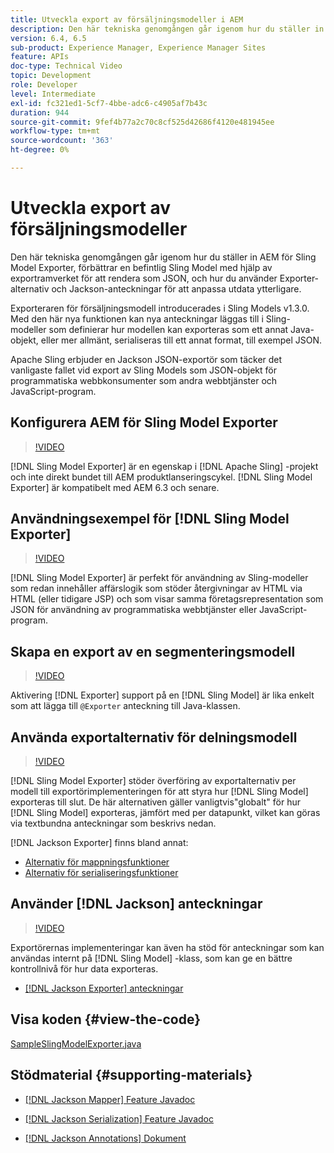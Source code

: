 ```yaml
---
title: Utveckla export av försäljningsmodeller i AEM
description: Den här tekniska genomgången går igenom hur du ställer in AEM för Sling Model Exporter, förbättrar en befintlig Sling Model med hjälp av exportramverket för att rendera som JSON, och hur du använder Exporter-alternativ och Jackson-anteckningar för att anpassa utdata ytterligare.
version: 6.4, 6.5
sub-product: Experience Manager, Experience Manager Sites
feature: APIs
doc-type: Technical Video
topic: Development
role: Developer
level: Intermediate
exl-id: fc321ed1-5cf7-4bbe-adc6-c4905af7b43c
duration: 944
source-git-commit: 9fef4b77a2c70c8cf525d42686f4120e481945ee
workflow-type: tm+mt
source-wordcount: '363'
ht-degree: 0%

---
```


# Utveckla export av försäljningsmodeller

Den här tekniska genomgången går igenom hur du ställer in AEM för Sling Model Exporter, förbättrar en befintlig Sling Model med hjälp av exportramverket för att rendera som JSON, och hur du använder Exporter-alternativ och Jackson-anteckningar för att anpassa utdata ytterligare.

Exporteraren för försäljningsmodell introducerades i Sling Models v1.3.0. Med den här nya funktionen kan nya anteckningar läggas till i Sling-modeller som definierar hur modellen kan exporteras som ett annat Java-objekt, eller mer allmänt, serialiseras till ett annat format, till exempel JSON.

Apache Sling erbjuder en Jackson JSON-exportör som täcker det vanligaste fallet vid export av Sling Models som JSON-objekt för programmatiska webbkonsumenter som andra webbtjänster och JavaScript-program.

## Konfigurera AEM för Sling Model Exporter

>[!VIDEO](https://video.tv.adobe.com/v/16862?quality=12&learn=on)

[!DNL Sling Model Exporter] är en egenskap i [!DNL Apache Sling] -projekt och inte direkt bundet till AEM produktlanseringscykel. [!DNL Sling Model Exporter] är kompatibelt med AEM 6.3 och senare.

## Användningsexempel för [!DNL Sling Model Exporter]

>[!VIDEO](https://video.tv.adobe.com/v/16863?quality=12&learn=on)

[!DNL Sling Model Exporter] är perfekt för användning av Sling-modeller som redan innehåller affärslogik som stöder återgivningar av HTML via HTML (eller tidigare JSP) och som visar samma företagsrepresentation som JSON för användning av programmatiska webbtjänster eller JavaScript-program.

## Skapa en export av en segmenteringsmodell

>[!VIDEO](https://video.tv.adobe.com/v/16864?quality=12&learn=on)

Aktivering [!DNL Exporter] support på en [!DNL Sling Model] är lika enkelt som att lägga till `@Exporter` anteckning till Java-klassen.

## Använda exportalternativ för delningsmodell

>[!VIDEO](https://video.tv.adobe.com/v/16865?quality=12&learn=on)

[!DNL Sling Model Exporter] stöder överföring av exportalternativ per modell till exportörimplementeringen för att styra hur [!DNL Sling Model] exporteras till slut. De här alternativen gäller vanligtvis&quot;globalt&quot; för hur [!DNL Sling Model] exporteras, jämfört med per datapunkt, vilket kan göras via textbundna anteckningar som beskrivs nedan.

[!DNL Jackson Exporter] finns bland annat:

* [Alternativ för mappningsfunktioner](https://static.javadoc.io/com.fasterxml.jackson.core/jackson-databind/2.8.5/com/fasterxml/jackson/databind/MapperFeature.html)
* [Alternativ för serialiseringsfunktioner](https://static.javadoc.io/com.fasterxml.jackson.core/jackson-databind/2.8.5/com/fasterxml/jackson/databind/SerializationFeature.html)

## Använder [!DNL Jackson] anteckningar

>[!VIDEO](https://video.tv.adobe.com/v/16866?quality=12&learn=on)

Exportörernas implementeringar kan även ha stöd för anteckningar som kan användas internt på [!DNL Sling Model] -klass, som kan ge en bättre kontrollnivå för hur data exporteras.

* [[!DNL Jackson Exporter] anteckningar](https://github.com/FasterXML/jackson-annotations/wiki/Jackson-Annotations)

## Visa koden {#view-the-code}

[SampleSlingModelExporter.java](https://github.com/Adobe-Consulting-Services/acs-aem-samples/blob/master/core/src/main/java/com/adobe/acs/samples/models/SampleSlingModelExporter.java)

## Stödmaterial {#supporting-materials}

* [[!DNL Jackson Mapper] Feature Javadoc](https://static.javadoc.io/com.fasterxml.jackson.core/jackson-databind/2.8.5/com/fasterxml/jackson/databind/MapperFeature.html)
* [[!DNL Jackson Serialization] Feature Javadoc](https://static.javadoc.io/com.fasterxml.jackson.core/jackson-databind/2.8.5/com/fasterxml/jackson/databind/SerializationFeature.html)

* [[!DNL Jackson Annotations] Dokument](https://github.com/FasterXML/jackson-annotations/wiki/Jackson-Annotations)
